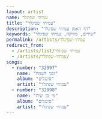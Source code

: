```yaml
---
layout: artist
name: עמיחי שפיגלר
title: "עמיחי שפיגלר"
description: "דף האמן עמיחי שפיגלר"
keywords: "שירים, מוזיקה, עמיחי שפיגלר"
permalink: /artists/עמיחי-שפיגלר
redirect_from:
  - /artists/list/עמיחי שפיגלר
  - /artists/עמיחי-שפיגלר/
songs:
  - number: "32997"
    name: "זכני לשמח"
    album: "סינגלים"
    artist: "עמיחי שפיגלר"
  - number: "32998"
    name: "מי בן שיח"
    album: "סינגלים"
    artist: "עמיחי שפיגלר"
---
```


